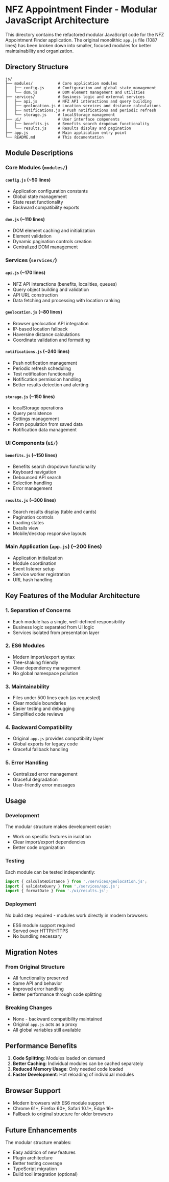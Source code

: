 # NFZ Appointment Finder - Modular JavaScript Architecture

This directory contains the refactored modular JavaScript code for the NFZ Appointment Finder application. The original monolithic `app.js` file (1087 lines) has been broken down into smaller, focused modules for better maintainability and organization.

## Directory Structure

```
js/
├── modules/           # Core application modules
│   ├── config.js      # Configuration and global state management
│   └── dom.js         # DOM element management and utilities
├── services/          # Business logic and external services
│   ├── api.js         # NFZ API interactions and query building
│   ├── geolocation.js # Location services and distance calculations
│   ├── notifications.js # Push notifications and periodic refresh
│   └── storage.js     # localStorage management
├── ui/                # User interface components
│   ├── benefits.js    # Benefits search dropdown functionality
│   └── results.js     # Results display and pagination
├── app.js             # Main application entry point
└── README.md          # This documentation
```

## Module Descriptions

### Core Modules (`modules/`)

#### `config.js` (~50 lines)
- Application configuration constants
- Global state management
- State reset functionality
- Backward compatibility exports

#### `dom.js` (~110 lines)
- DOM element caching and initialization
- Element validation
- Dynamic pagination controls creation
- Centralized DOM management

### Services (`services/`)

#### `api.js` (~170 lines)
- NFZ API interactions (benefits, localities, queues)
- Query object building and validation
- API URL construction
- Data fetching and processing with location ranking

#### `geolocation.js` (~80 lines)
- Browser geolocation API integration
- IP-based location fallback
- Haversine distance calculations
- Coordinate validation and formatting

#### `notifications.js` (~240 lines)
- Push notification management
- Periodic refresh scheduling
- Test notification functionality
- Notification permission handling
- Better results detection and alerting

#### `storage.js` (~150 lines)
- localStorage operations
- Query persistence
- Settings management
- Form population from saved data
- Notification data management

### UI Components (`ui/`)

#### `benefits.js` (~150 lines)
- Benefits search dropdown functionality
- Keyboard navigation
- Debounced API search
- Selection handling
- Error management

#### `results.js` (~300 lines)
- Search results display (table and cards)
- Pagination controls
- Loading states
- Details view
- Mobile/desktop responsive layouts

### Main Application (`app.js`) (~200 lines)
- Application initialization
- Module coordination
- Event listener setup
- Service worker registration
- URL hash handling

## Key Features of the Modular Architecture

### 1. **Separation of Concerns**
- Each module has a single, well-defined responsibility
- Business logic separated from UI logic
- Services isolated from presentation layer

### 2. **ES6 Modules**
- Modern import/export syntax
- Tree-shaking friendly
- Clear dependency management
- No global namespace pollution

### 3. **Maintainability**
- Files under 500 lines each (as requested)
- Clear module boundaries
- Easier testing and debugging
- Simplified code reviews

### 4. **Backward Compatibility**
- Original `app.js` provides compatibility layer
- Global exports for legacy code
- Graceful fallback handling

### 5. **Error Handling**
- Centralized error management
- Graceful degradation
- User-friendly error messages

## Usage

### Development
The modular structure makes development easier:
- Work on specific features in isolation
- Clear import/export dependencies
- Better code organization

### Testing
Each module can be tested independently:
```javascript
import { calculateDistance } from './services/geolocation.js';
import { validateQuery } from './services/api.js';
import { formatDate } from './ui/results.js';
```

### Deployment
No build step required - modules work directly in modern browsers:
- ES6 module support required
- Served over HTTP/HTTPS
- No bundling necessary

## Migration Notes

### From Original Structure
- All functionality preserved
- Same API and behavior
- Improved error handling
- Better performance through code splitting

### Breaking Changes
- None - backward compatibility maintained
- Original `app.js` acts as a proxy
- All global variables still available

## Performance Benefits

1. **Code Splitting**: Modules loaded on demand
2. **Better Caching**: Individual modules can be cached separately
3. **Reduced Memory Usage**: Only needed code loaded
4. **Faster Development**: Hot reloading of individual modules

## Browser Support

- Modern browsers with ES6 module support
- Chrome 61+, Firefox 60+, Safari 10.1+, Edge 16+
- Fallback to original structure for older browsers

## Future Enhancements

The modular structure enables:
- Easy addition of new features
- Plugin architecture
- Better testing coverage
- TypeScript migration
- Build tool integration (optional) 